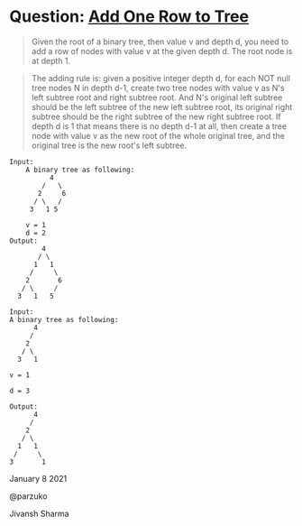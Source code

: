 # Question: [Add One Row to Tree](https://leetcode.com/problems/add-one-row-to-tree/)

> Given the root of a binary tree, then value v and depth d, you need to add a row of nodes with value v at the given depth d. The root node is at depth 1.

>The adding rule is: given a positive integer depth d, for each NOT null tree nodes N in depth d-1, create two tree nodes with value v as N's left subtree root and right subtree root. And N's original left subtree should be the left subtree of the new left subtree root, its original right subtree should be the right subtree of the new right subtree root. If depth d is 1 that means there is no depth d-1 at all, then create a tree node with value v as the new root of the whole original tree, and the original tree is the new root's left subtree.

    Input: 
        A binary tree as following:
              4
            /   \
           2     6
          / \   / 
         3   1 5   

        v = 1
        d = 2
    Output: 
            4
           / \
          1   1
         /     \
        2       6
       / \     / 
      3   1   5   

    Input:
    A binary tree as following:
          4
         /   
        2    
       / \   
      3   1    
    
    v = 1
    
    d = 3

    Output: 
          4
         /   
        2
       / \    
      1   1
     /     \  
    3       1

January 8 2021

@parzuko

Jivansh Sharma
